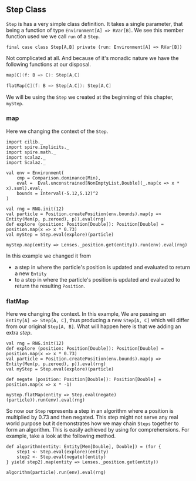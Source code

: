 ## Step Class

`Step` is has a very simple class definition.
It takes a single parameter, that being a function of type `Environment[A] => RVar[B]`.
We see this member function used we we call `run` of a `Step`.

``` 
final case class Step[A,B] private (run: Environment[A] => RVar[B])
```

Not complicated at all.
And because of it's monadic nature we have the following functions at our disposal.

```scala
map[C](f: B => C): Step[A,C]

flatMap[C](f: B => Step[A,C]): Step[A,C]
```

We will be using the `Step` we created at the beginning of this chapter, `myStep`.

### map

Here we changing the context of the `Step`.

```tut:book:invisible
import cilib._
import spire.implicits._
import spire.math._
import scalaz._
import Scalaz._

val env = Environment(
    cmp = Comparison.dominance(Min),
    eval =  Eval.unconstrained[NonEmptyList,Double](_.map(x => x * x).suml).eval,
    bounds = Interval(-5.12,5.12)^2
)

val rng = RNG.init(12)
val particle = Position.createPosition(env.bounds).map(p => Entity(Mem(p, p.zeroed), p)).eval(rng)
def explore (position: Position[Double]): Position[Double] = position.map(x => x * 0.73)
val myStep = Step.eval(explore)(particle)
```
```tut:book
myStep.map(entity => Lenses._position.get(entity)).run(env).eval(rng)
```

In this example we changed it from

- a step in where the particle's position is updated and evaluated to return a new `Entity`
- to a step in where the particle's position is updated and evaluated to return the resulting `Position`.

### flatMap

Here we changing the context.
In this example, We are passing an `Entity[A] => Step[A, C]`, thus producing a new `Step[A, C]` which will differ from our original `Step[A, B]`.
What will happen here is that we adding an extra *step*.


```tut:book:silent
val rng = RNG.init(12)
def explore (position: Position[Double]): Position[Double] = position.map(x => x * 0.73)
val particle = Position.createPosition(env.bounds).map(p => Entity(Mem(p, p.zeroed), p)).eval(rng)
val myStep = Step.eval(explore)(particle)

def negate (position: Position[Double]): Position[Double] = position.map(x => x * -1)
```
```tut:book
myStep.flatMap(entity => Step.eval(negate)(particle)).run(env).eval(rng)
```

So now our `Step` represents a step in an algorithm where a position is multiplied by 0.73 and then negated.
This step might not serve any real world purpose but it demonstrates how we may chain `Steps` together to form an algorithm.
This is easily achieved by using for comprehensions.
For example, take a look at the following method.

```tut:book
def algorithm(entity: Entity[Mem[Double], Double]) = (for {
    step1 <- Step.eval(explore)(entity)
    step2 <- Step.eval(negate)(entity)
} yield step2).map(entity => Lenses._position.get(entity))

algorithm(particle).run(env).eval(rng)
```